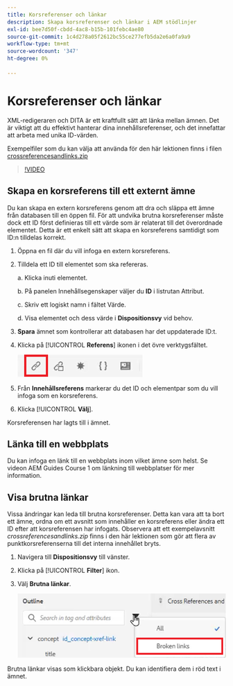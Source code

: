 ```yaml
---
title: Korsreferenser och länkar
description: Skapa korsreferenser och länkar i AEM stödlinjer
exl-id: bee7d50f-cbdd-4ac8-b15b-101febc4ae80
source-git-commit: 1c4d278a05f2612bc55ce277efb5da2e6a0fa9a9
workflow-type: tm+mt
source-wordcount: '347'
ht-degree: 0%

---
```


# Korsreferenser och länkar

XML-redigeraren och DITA är ett kraftfullt sätt att länka mellan ämnen. Det är viktigt att du effektivt hanterar dina innehållsreferenser, och det innefattar att arbeta med unika ID-värden.

Exempelfiler som du kan välja att använda för den här lektionen finns i filen
[crossreferencesandlinks.zip](assets/crossreferencesandlinks.zip)

>[!VIDEO](https://video.tv.adobe.com/v/342764?quality=12&learn=on)

## Skapa en korsreferens till ett externt ämne

Du kan skapa en extern korsreferens genom att dra och släppa ett ämne från databasen till en öppen fil. För att undvika brutna korsreferenser måste dock ett ID först definieras till ett värde som är relaterat till det överordnade elementet. Detta är ett enkelt sätt att skapa en korsreferens samtidigt som ID:n tilldelas korrekt.

1. Öppna en fil där du vill infoga en extern korsreferens.

2. Tilldela ett ID till elementet som ska refereras.

   a. Klicka inuti elementet.

   b. På panelen Innehållsegenskaper väljer du **ID** i listrutan Attribut.

   c. Skriv ett logiskt namn i fältet Värde.

   d. Visa elementet och dess värde i **Dispositionsvy** vid behov.

3. **Spara** ämnet som kontrollerar att databasen har det uppdaterade ID:t.

4. Klicka på [!UICONTROL **Referens**] ikonen i det övre verktygsfältet.

   ![Verktygsfält](images/lesson-7/references-icon.png)

5. Från **Innehållsreferens** markerar du det ID och elementpar som du vill infoga som en korsreferens.

6. Klicka [!UICONTROL **Välj**].

Korsreferensen har lagts till i ämnet.

## Länka till en webbplats

Du kan infoga en länk till en webbplats inom vilket ämne som helst. Se videon AEM Guides Course 1 om länkning till webbplatser för mer information.


## Visa brutna länkar

Vissa ändringar kan leda till brutna korsreferenser. Detta kan vara att ta bort ett ämne, ordna om ett avsnitt som innehåller en korsreferens eller ändra ett ID efter att korsreferensen har infogats. Observera att ett exempelavsnitt _crossreferencesandlinks.zip_ finns i den här lektionen som gör att flera av punktkorsreferenserna till det interna innehållet bryts.

1. Navigera till **Dispositionsvy** till vänster.

2. Klicka på [!UICONTROL **Filter**] ikon.

3. Välj **Brutna länkar**.

   ![Listruta för filter](images/lesson-7/broken-links.png)

Brutna länkar visas som klickbara objekt. Du kan identifiera dem i röd text i ämnet.
